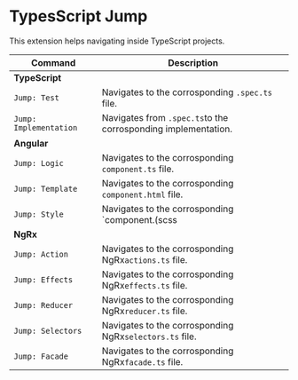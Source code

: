 # TypesScript Jump

This extension helps navigating inside TypeScript projects.

| Command                | Description                                                   |
| ---------------------- | ------------------------------------------------------------- |
| **TypeScript**         |
| `Jump: Test`           | Navigates to the corrosponding `.spec.ts` file.               |
| `Jump: Implementation` | Navigates from `.spec.ts`to the corrosponding implementation. |
| **Angular**            |
| `Jump: Logic`          | Navigates to the corrosponding `component.ts` file.           |
| `Jump: Template`       | Navigates to the corrosponding `component.html` file.         |
| `Jump: Style`          | Navigates to the corrosponding `component.(scss|css)` file.   |
| **NgRx**               |
| `Jump: Action`         | Navigates to the corrosponding NgRx`actions.ts` file.         |
| `Jump: Effects`        | Navigates to the corrosponding NgRx`effects.ts` file.         |
| `Jump: Reducer`        | Navigates to the corrosponding NgRx`reducer.ts` file.         |
| `Jump: Selectors`      | Navigates to the corrosponding NgRx`selectors.ts` file.       |
| `Jump: Facade`         | Navigates to the corrosponding NgRx`facade.ts` file.          |
